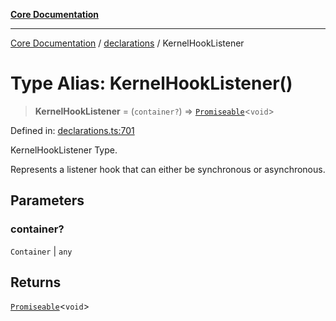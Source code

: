 [**Core Documentation**](../../README.md)

***

[Core Documentation](../../README.md) / [declarations](../README.md) / KernelHookListener

# Type Alias: KernelHookListener()

> **KernelHookListener** = (`container?`) => [`Promiseable`](Promiseable.md)\<`void`\>

Defined in: [declarations.ts:701](https://github.com/stonemjs/core/blob/e2fddc9518734748c09a72d4b4064dd1d4c1288c/src/declarations.ts#L701)

KernelHookListener Type.

Represents a listener hook that can either be synchronous or asynchronous.

## Parameters

### container?

`Container` | `any`

## Returns

[`Promiseable`](Promiseable.md)\<`void`\>
